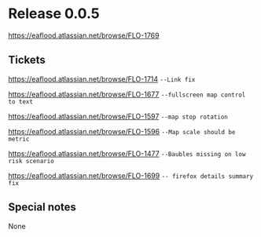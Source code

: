 # Release 0.0.5

https://eaflood.atlassian.net/browse/FLO-1769

## Tickets

https://eaflood.atlassian.net/browse/FLO-1714 `--Link fix`

https://eaflood.atlassian.net/browse/FLO-1677 `--fullscreen map control to text`

https://eaflood.atlassian.net/browse/FLO-1597 `--map stop rotation`

https://eaflood.atlassian.net/browse/FLO-1596 `--Map scale should be metric`

https://eaflood.atlassian.net/browse/FLO-1477 `--Baubles missing on low risk scenario`

https://eaflood.atlassian.net/browse/FLO-1699 `-- firefox details summary fix`


## Special notes

None

